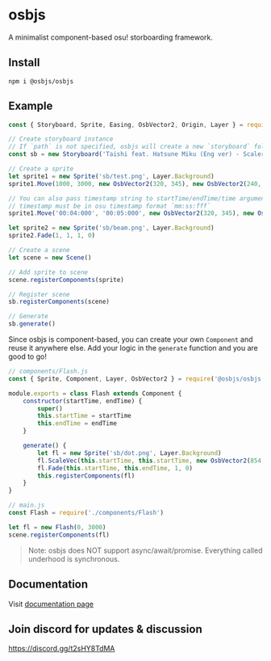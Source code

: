 # osbjs

A minimalist component-based osu! storboarding framework.

## Install
```
npm i @osbjs/osbjs
```

## Example

```js
const { Storyboard, Sprite, Easing, OsbVector2, Origin, Layer } = require('@osbjs/osbjs')

// Create storyboard instance
// If `path` is not specified, osbjs will create a new `storyboard` folder and save the storyboard there.
const sb = new Storyboard('Taishi feat. Hatsune Miku (Eng ver) - Scaler (Smug Nanachi).osb')

// Create a sprite
let sprite1 = new Sprite('sb/test.png', Layer.Background)
sprite1.Move(1000, 3000, new OsbVector2(320, 345), new OsbVector2(240, 480))

// You can also pass timestamp string to startTime/endTime/time argument.
// timestamp must be in osu timestamp format `mm:ss:fff`
sprite1.Move('00:04:000', '00:05:000', new OsbVector2(320, 345), new OsbVector2(240, 480)) // this works too

let sprite2 = new Sprite('sb/beam.png', Layer.Background)
sprite2.Fade(1, 1, 1, 0)

// Create a scene
let scene = new Scene()

// Add sprite to scene
scene.registerComponents(sprite)

// Register scene
sb.registerComponents(scene)

// Generate
sb.generate()
```

Since osbjs is component-based, you can create your own `Component` and reuse it anywhere else. Add your logic in the `generate` function and you are good to go!

```js
// components/Flash.js
const { Sprite, Component, Layer, OsbVector2 } = require('@osbjs/osbjs')

module.exports = class Flash extends Component {
	constructor(startTime, endTime) {
		super()
        this.startTime = startTime
        this.endTime = endTime
	}

	generate() {
		let fl = new Sprite('sb/dot.png', Layer.Background)
		fl.ScaleVec(this.startTime, this.startTime, new OsbVector2(854, 480), new OsbVector2(854, 480))
		fl.Fade(this.startTime, this.endTime, 1, 0)
		this.registerComponents(fl)
	}
}

// main.js
const Flash = require('./components/Flash')

let fl = new Flash(0, 3000)
scene.registerComponents(fl)
```

>Note: osbjs does NOT support async/await/promise. Everything called underhood is synchronous.

## Documentation
Visit [documentation page](https://osbjs.vercel.app)

## Join discord for updates & discussion
https://discord.gg/t2sHY8TdMA
